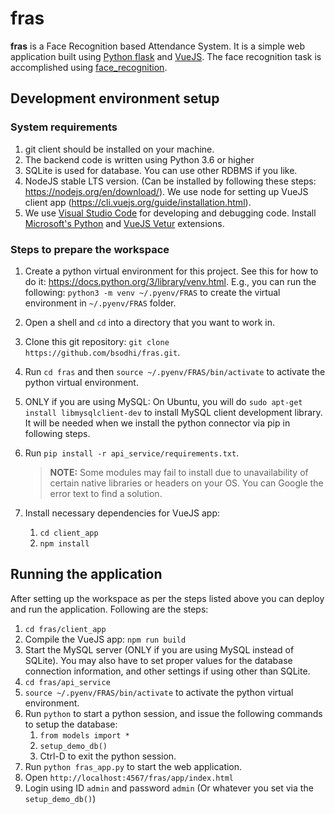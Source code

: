 # fras
**fras** is a Face Recognition based Attendance System. It is a simple web application built using [Python flask](https://flask.palletsprojects.com/en/1.1.x/)
and [VueJS](https://vuejs.org/).
The face recognition task is accomplished using [face_recognition](https://github.com/ageitgey/face_recognition).

## Development environment setup

### System requirements

1. git client should be installed on your machine.
2. The backend code is written using Python 3.6 or higher
3. SQLite is used for database. You can use other RDBMS if you like.
4. NodeJS stable LTS version. (Can be installed by following these steps: https://nodejs.org/en/download/). We use node for setting up VueJS 
client app (https://cli.vuejs.org/guide/installation.html).
5. We use [Visual Studio Code](https://code.visualstudio.com/) for developing and debugging code. Install 
[Microsoft's Python](https://marketplace.visualstudio.com/items?itemName=ms-python.python) and 
[VueJS Vetur](https://marketplace.visualstudio.com/items?itemName=octref.vetur) extensions.

### Steps to prepare the workspace

1. Create a python virtual environment for this project. See this for how to do it: https://docs.python.org/3/library/venv.html. 
E.g., you can run the following: `python3 -m venv ~/.pyenv/FRAS` to create the virtual environment in `~/.pyenv/FRAS` folder.
3. Open a shell and `cd` into a directory that you want to work in.
4. Clone this git repository: `git clone https://github.com/bsodhi/fras.git`.
5. Run `cd fras` and then `source ~/.pyenv/FRAS/bin/activate` to activate the python virtual environment.
6. ONLY if you are using MySQL: On Ubuntu, you will do `sudo apt-get install libmysqlclient-dev` to install MySQL client development library. It will be needed when we install the python connector via pip in following steps.
7. Run `pip install -r api_service/requirements.txt`.

    > **NOTE:** Some modules may fail to install due to unavailability of certain native libraries or headers on your OS. You can Google the error text to find a solution.
    
8. Install necessary dependencies for VueJS app:
    1. `cd client_app` 
    1. `npm install`

## Running the application

After setting up the workspace as per the steps listed above you can deploy and run the application. Following are the steps:

1. `cd fras/client_app`
1. Compile the VueJS app: `npm run build`
1. Start the MySQL server (ONLY if you are using MySQL instead of SQLite). 
You may also have to set proper values for the database connection information, and other settings if using other than SQLite.
1. `cd fras/api_service`
1. `source ~/.pyenv/FRAS/bin/activate` to activate the python virtual environment.
1. Run `python` to start a python session, and issue the following commands to setup the database:
    1. `from models import *`
    1. `setup_demo_db()`
    1. Ctrl-D to exit the python session.
1. Run `python fras_app.py` to start the web application.
1. Open `http://localhost:4567/fras/app/index.html`
1. Login using ID `admin` and password `admin` (Or whatever you set via the `setup_demo_db()`)
